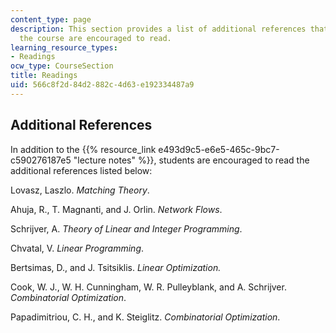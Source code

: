 ```yaml
---
content_type: page
description: This section provides a list of additional references that students of
  the course are encouraged to read.
learning_resource_types:
- Readings
ocw_type: CourseSection
title: Readings
uid: 566c8f2d-84d2-882c-4d63-e192334487a9
---
```


Additional References
---------------------

In addition to the {{% resource_link e493d9c5-e6e5-465c-9bc7-c590276187e5 "lecture notes" %}}, students are encouraged to read the additional references listed below:

Lovasz, Laszlo. _Matching Theory_.

Ahuja, R., T. Magnanti, and J. Orlin. _Network Flows_.

Schrijver, A. _Theory of Linear and Integer Programming_.

Chvatal, V. _Linear Programming_.

Bertsimas, D., and J. Tsitsiklis. _Linear Optimization._

Cook, W. J., W. H. Cunningham, W. R. Pulleyblank, and A. Schrijver. _Combinatorial Optimization_.

Papadimitriou, C. H., and K. Steiglitz. _Combinatorial Optimization_.
